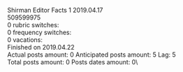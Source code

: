 Shirman	Editor Facts 1 2019.04.17\
509599975\
0 rubric switches:\
0 frequency switches:\
0 vacations:\
Finished on 2019.04.22\
Actual posts amount: 0	Anticipated posts amount: 5	 Lag: 5
\
Total posts amount: 0	Posts dates amount: 0\
